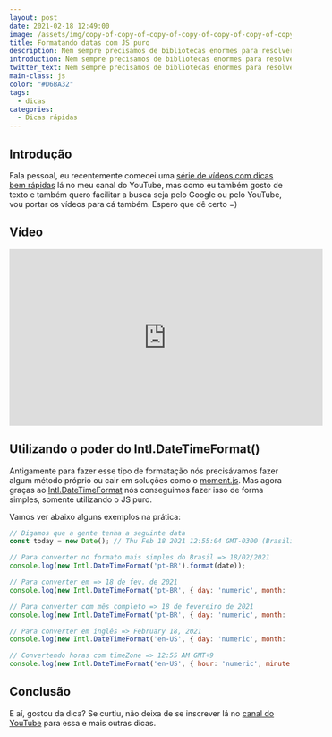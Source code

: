 ```yaml
---
layout: post
date: 2021-02-18 12:49:00
image: /assets/img/copy-of-copy-of-copy-of-copy-of-copy-of-copy-of-copy-of-copy-of-copy-of-loading-e-transicao-de-paginas-no-nextjs-2-.png
title: Formatando datas com JS puro
description: Nem sempre precisamos de bibliotecas enormes para resolver um problema simples.
introduction: Nem sempre precisamos de bibliotecas enormes para resolver um problema simples.
twitter_text: Nem sempre precisamos de bibliotecas enormes para resolver um problema simples.
main-class: js
color: "#D6BA32"
tags:
  - dicas
categories:
  - Dicas rápidas
---
```

## Introdução

Fala pessoal, eu recentemente comecei uma [série de vídeos com dicas bem rápidas](https://www.youtube.com/watch?v=1dNNL95BsJE&list=PLlAbYrWSYTiOviR_zL01FMa-kWEMDIjeO) lá no meu canal do YouTube, mas como eu também gosto de texto e também quero facilitar a busca seja pelo Google ou pelo YouTube, vou portar os vídeos para cá também. Espero que dê certo =)

## Vídeo

<iframe width="560" height="315" src="https://www.youtube.com/embed/2EAs2BH3Y_4" frameborder="0" allow="accelerometer; autoplay; clipboard-write; encrypted-media; gyroscope; picture-in-picture" allowfullscreen></iframe>

## Utilizando o poder do Intl.DateTimeFormat()

Antigamente para fazer esse tipo de formatação nós precisávamos fazer algum método próprio ou cair em soluções como o [moment.js](https://momentjs.com/). Mas agora graças ao [Intl.DateTimeFormat](https://developer.mozilla.org/en-US/docs/Web/JavaScript/Reference/Global_Objects/Intl/DateTimeFormat) nós conseguimos fazer isso de forma simples, somente utilizando o JS puro.

Vamos ver abaixo alguns exemplos na prática:

```javascript
// Digamos que a gente tenha a seguinte data
const today = new Date(); // Thu Feb 18 2021 12:55:04 GMT-0300 (Brasilia Standard Time)

// Para converter no formato mais simples do Brasil => 18/02/2021
console.log(new Intl.DateTimeFormat('pt-BR').format(date));

// Para converter em => 18 de fev. de 2021
console.log(new Intl.DateTimeFormat('pt-BR', { day: 'numeric', month: 'short', year: 'numeric'} ).format(today));

// Para converter com mês completo => 18 de fevereiro de 2021
console.log(new Intl.DateTimeFormat('pt-BR', { day: 'numeric', month: 'long', year: 'numeric'} ).format(today));

// Para converter em inglês => February 18, 2021
console.log(new Intl.DateTimeFormat('en-US', { day: 'numeric', month: 'long', year: 'numeric'} ).format(today));

// Convertendo horas com timeZone => 12:55 AM GMT+9
console.log(new Intl.DateTimeFormat('en-US', { hour: 'numeric', minute: 'numeric', timeZone: 'Asia/Tokyo', timeZoneName: 'short'} ).format(today));
```

## Conclusão

E aí, gostou da dica? Se curtiu, não deixa de se inscrever lá no [canal do YouTube](https://www.youtube.com/WillianJustenCursos/) para essa e mais outras dicas.
